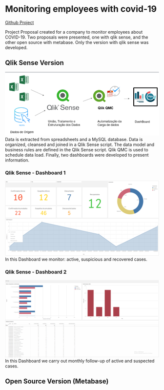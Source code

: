 <h1> Monitoring employees with covid-19 </h1>

<a href="https://github.com/danilodamasceno/employees-covid-19" target="_blank">Github Project</a>

Project Proposal created for a company to monitor employees about COVID-19.
Two proposals were presented, one with qlik sense, and the other open source with metabase. Only the version with qlik sense was developed.

<h2> Qlik Sense Version </h2>

<center><img src="https://github.com/danilodamasceno/employees-covid-19/blob/main/images/data-flow-qs.PNG?raw=true" width="600"></center>
Data is extracted from spreadsheets and a MySQL database. Data is organized, cleansed and joined in a Qlik Sense script. The data model and business rules are defined in the Qlik Sense script. Qlik QMC is used to schedule data load. Finally, two dashboards were developed to present information.

<h3> Qlik Sense - Dashboard 1 </h3>

<center><img src="https://raw.githubusercontent.com/danilodamasceno/employees-covid-19/main/images/dashboard.PNG?raw=true" width="600"></center>
In this Dashboard we monitor: active, suspicious and recovered cases.

<h3> Qlik Sense - Dashboard 2 </h3>

<center><img src="https://github.com/danilodamasceno/employees-covid-19/blob/main/images/obras-dash-2.PNG?raw=true" width="600"></center>
In this Dashboard we carry out monthly follow-up of active and suspected cases.

<h2> Open Source Version (Metabase) </h2>










